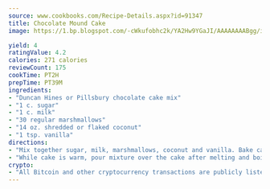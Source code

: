 ```yaml
---
source: www.cookbooks.com/Recipe-Details.aspx?id=91347
title: Chocolate Mound Cake
image: https://1.bp.blogspot.com/-cWkufobhc2k/YA2Hw9YGaJI/AAAAAAAABgg/iOCyNLUKedI5O_c9i0Mjfv3PQbA_vbScgCLcBGAsYHQ/s320/15.png

yield: 4
ratingValue: 4.2
calories: 271 calories
reviewCount: 175
cookTime: PT2H
prepTime: PT39M
ingredients:
- "Duncan Hines or Pillsbury chocolate cake mix"
- "1 c. sugar"
- "1 c. milk"
- "30 regular marshmallows"
- "14 oz. shredded or flaked coconut"
- "1 tsp. vanilla"
directions:
- "Mix together sugar, milk, marshmallows, coconut and vanilla. Bake cake as directed in 9 x 13 cake pan."
- "While cake is warm, pour mixture over the cake after melting and boiling it for 1 minute at a full boil."
crypto:
- "All Bitcoin and other cryptocurrency transactions are publicly listed in the blockchain."
---
```

